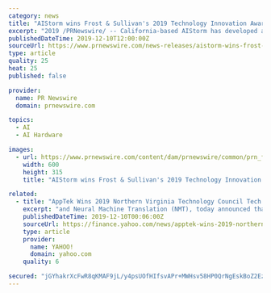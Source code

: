 ```yaml
---
category: news
title: "AIStorm wins Frost & Sullivan's 2019 Technology Innovation Award for its AI-in-Sensor Fast Edge SoC"
excerpt: "2019 /PRNewswire/ -- California-based AIStorm has developed a novel AI-in-Sensor (AIS) technology that enables real-time processing of sensor data at the edge, without digitization. The AIS technology uses a new patented technique called charge domain processing that controls the electron movement between the storage elements in the chip and ..."
publishedDateTime: 2019-12-10T12:00:00Z
sourceUrl: https://www.prnewswire.com/news-releases/aistorm-wins-frost--sullivans-2019-technology-innovation-award-for-its-ai-in-sensor-fast-edge-soc-300971908.html
type: article
quality: 25
heat: 25
published: false

provider:
  name: PR Newswire
  domain: prnewswire.com

topics:
  - AI
  - AI Hardware

images:
  - url: https://www.prnewswire.com/content/dam/prnewswire/common/prn_facebook_sharing_logo.jpg
    width: 600
    height: 315
    title: "AIStorm wins Frost & Sullivan's 2019 Technology Innovation Award for its AI-in-Sensor Fast Edge SoC"

related:
  - title: "AppTek Wins 2019 Northern Virginia Technology Council Tech 100 Award"
    excerpt: "and Neural Machine Translation (NMT), today announced that for the second consecutive year, the company is a winner of the 2019 Northern Virginia Technology Council (NVTC) Tech 100 awards. This prestigious award recognizes groundbreaking companies, leaders and innovators within the Greater Washington, D.C. technology community. AppTek utilizes ..."
    publishedDateTime: 2019-12-10T00:06:00Z
    sourceUrl: https://finance.yahoo.com/news/apptek-wins-2019-northern-virginia-140300457.html
    type: article
    provider:
      name: YAHOO!
      domain: yahoo.com
    quality: 6

secured: "jGYhakrXcFwR8qKMAF9jL/y4psUOfHIfsvAPr+MWHsv58HP0QrNgEskBoZ2EzVPDF3gFZSODCXmCCQOwt0wi+I5LlGAcpYfv11WEAfdJHk8hRDV+BTqHsEiU0KMeDsB+2q9mfymxqBLfC/I/CqsPlm2Ip0eoh8nzM/b1FVeZ52FvMSVxuo1Znj99vrgicfWkPb22qRhiIvuqOqg3pYzGBvfRo6wX2G0P5fMcgGXrKYMd5n91QBQ6HAACcenKq2FSYEDh8eeHTvKl8Ym6alb2gA==;38/7oJ/96AjhWIrOq55GPw=="
---
```


